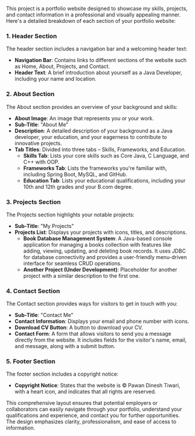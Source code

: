 This project is a portfolio website designed to showcase my skills, projects, and contact information in a professional and visually appealing manner. Here's a detailed breakdown of each section of your portfolio website:

### 1. Header Section
The header section includes a navigation bar and a welcoming header text:
- **Navigation Bar**: Contains links to different sections of the website such as Home, About, Projects, and Contact.
- **Header Text**: A brief introduction about yourself as a Java Developer, including your name and location.

### 2. About Section
The About section provides an overview of your background and skills:
- **About Image**: An image that represents you or your work.
- **Sub-Title**: "About Me"
- **Description**: A detailed description of your background as a Java developer, your education, and your eagerness to contribute to innovative projects.
- **Tab Titles**: Divided into three tabs – Skills, Frameworks, and Education.
  - **Skills Tab**: Lists your core skills such as Core Java, C Language, and C++ with OOP.
  - **Frameworks Tab**: Lists the frameworks you're familiar with, including Spring Boot, MySQL, and GitHub.
  - **Education Tab**: Lists your educational qualifications, including your 10th and 12th grades and your B.com degree.

### 3. Projects Section
The Projects section highlights your notable projects:
- **Sub-Title**: "My Projects"
- **Projects List**: Displays your projects with icons, titles, and descriptions.
  - **Book Database Management System**: A Java-based console application for managing a books collection with features like adding, viewing, updating, and deleting book records. It uses JDBC for database connectivity and provides a user-friendly menu-driven interface for seamless CRUD operations.
  - **Another Project (Under Development)**: Placeholder for another project with a similar description to the first one.

### 4. Contact Section
The Contact section provides ways for visitors to get in touch with you:
- **Sub-Title**: "Contact Me"
- **Contact Information**: Displays your email and phone number with icons.
- **Download CV Button**: A button to download your CV.
- **Contact Form**: A form that allows visitors to send you a message directly from the website. It includes fields for the visitor's name, email, and message, along with a submit button.

### 5. Footer Section
The footer section includes a copyright notice:
- **Copyright Notice**: States that the website is © Pawan Dinesh Tiwari, with a heart icon, and indicates that all rights are reserved.

This comprehensive layout ensures that potential employers or collaborators can easily navigate through your portfolio, understand your qualifications and experience, and contact you for further opportunities. The design emphasizes clarity, professionalism, and ease of access to information.
